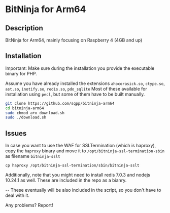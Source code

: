 # BitNinja for Arm64

## Description

BitNinja for Arm64, mainly focusing on Raspberry 4 (4GB and up)

## Installation

Important: Make sure during the installation you provide the executable binary for PHP.

Assume you have already installed the extensions `ahocorasick.so`, `ctype.so`, `ast.so`, `inotify.so`, `redis.so`, `pdo_sqlite`
Most of these available for installation using `pecl`, but some of them have to be built manually.

```bash
git clone https://github.com/sqpp/bitninja-arm64
cd bitninja-arm64
sudo chmod a+x download.sh
sudo ./download.sh
```

## Issues

In case you want to use the WAF for SSLTermination (which is haproxy), copy the `haproxy` binary and move it to `/opt/bitninja-ssl-termination-sbin` as filename `bitninja-sslt`

`cp haproxy /opt/bitninja-ssl-termination/sbin/bitninja-sslt`

Additionally, note that you might need to install redis 7.0.3 and nodejs 10.24.1 as well. These are included in the repo as a bianry. 

-- These eventually will be also included in the script, so you don't have to deal with it.

Any problems? Report!
